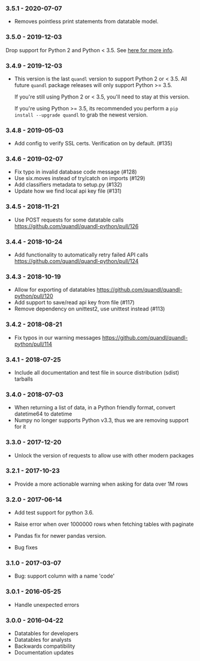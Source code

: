 ### 3.5.1 - 2020-07-07

* Removes pointless print statements from datatable model.

### 3.5.0 - 2019-12-03

  Drop support for Python 2 and Python < 3.5. See [here for more info](./DROP_PYTHON_EOL_SUPPORT.md).

### 3.4.9 - 2019-12-03

* This version is the last `quandl` version to support Python 2 or < 3.5. All future `quandl` package releases will only support Python >= 3.5.

  If you're still using Python 2 or < 3.5, you'll need to stay at this version. 

  If you're using Python >= 3.5, its recommended you perform a `pip install --upgrade quandl` to grab the newest
  version.

### 3.4.8 - 2019-05-03

* Add config to verify SSL certs. Verification on by default. (#135)

### 3.4.6 - 2019-02-07

* Fix typo in invalid database code message (#128)
* Use six.moves instead of try/catch on imports (#129)
* Add classifiers metadata to setup.py (#132)
* Update how we find local api key file (#131)

### 3.4.5 - 2018-11-21

* Use POST requests for some datatable calls https://github.com/quandl/quandl-python/pull/126

### 3.4.4 - 2018-10-24

* Add functionality to automatically retry failed API calls https://github.com/quandl/quandl-python/pull/124

### 3.4.3 - 2018-10-19

* Allow for exporting of datatables https://github.com/quandl/quandl-python/pull/120
* Add support to save/read api key from file (#117)
* Remove dependency on unittest2, use unittest instead (#113)

### 3.4.2 - 2018-08-21

* Fix typos in our warning messages https://github.com/quandl/quandl-python/pull/114

### 3.4.1 - 2018-07-25

* Include all documentation and test file in source distribution (sdist) tarballs

### 3.4.0 - 2018-07-03

* When returning a list of data, in a Python friendly format, convert datetime64 to datetime
* Numpy no longer supports Python v3.3, thus we are removing support for it

### 3.3.0 - 2017-12-20

* Unlock the version of requests to allow use with other modern packages

### 3.2.1 - 2017-10-23

* Provide a more actionable warning when asking for data over 1M rows

### 3.2.0 - 2017-06-14

* Add test support for python 3.6.

* Raise error when over 1000000 rows when fetching tables with paginate

* Pandas fix for newer pandas version.

* Bug fixes

### 3.1.0 - 2017-03-07

* Bug: support column with a name 'code'

### 3.0.1 - 2016-05-25

* Handle unexpected errors

### 3.0.0 - 2016-04-22

* Datatables for developers
* Datatables for analysts
* Backwards compatibility
* Documentation updates
